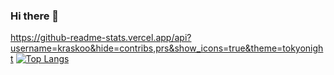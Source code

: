 ### Hi there 👋

<!--
**kraskoo/kraskoo** is a ✨ _special_ ✨ repository because its `README.md` (this file) appears on your GitHub profile.

Here are some ideas to get you started:

- 🔭 I’m currently working on ...
- 🌱 I’m currently learning ...
- 👯 I’m looking to collaborate on ...
- 🤔 I’m looking for help with ...
- 💬 Ask me about ...
- 📫 How to reach me: ...
- 😄 Pronouns: ...
- ⚡ Fun fact: ...
-->
https://github-readme-stats.vercel.app/api?username=kraskoo&hide=contribs,prs&show_icons=true&theme=tokyonight
[![Top Langs](https://github-readme-stats.vercel.app/api/top-langs/?username=kraskoo&layout=compact)](https://github.com/anuraghazra/github-readme-stats)
